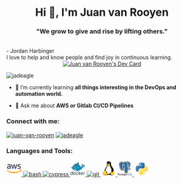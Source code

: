 <h1 align="center">Hi 👋, I'm Juan van Rooyen</h1>
<h3 align="center">"We grow to give and rise by lifting others."</h3><br>
- Jordan Harbinger 
</h3><br>
I love to help and know people and find joy in continuous learning.</h3>

<div align="center">
  <a href="https://app.daily.dev/jad3agle"><img src="https://api.daily.dev/devcards/v2/qzZqcFkAderfWAriZvS07.png?type=wide&r=m91" width="652" alt="Juan van Rooyen's Dev Card"/></a>
</div>

<p align="left"> <img src="https://komarev.com/ghpvc/?username=jadeagle&label=Profile%20views&color=0e75b6&style=flat" alt="jadeagle" /> </p>

- 🌱 I’m currently learning **all things interesting in the DevOps and automation world.**

- 💬 Ask me about **AWS or Gitlab CI/CD Pipelines**

<h3 align="left">Connect with me:</h3>
<p align="left">
<a href="https://linkedin.com/in/juan-van-rooyen" target="blank"><img align="center" src="https://raw.githubusercontent.com/rahuldkjain/github-profile-readme-generator/master/src/images/icons/Social/linked-in-alt.svg" alt="juan-van-rooyen" height="30" width="40" /></a>
<a href="https://www.hackerrank.com/jadeagle" target="blank"><img align="center" src="https://raw.githubusercontent.com/rahuldkjain/github-profile-readme-generator/master/src/images/icons/Social/hackerrank.svg" alt="jadeagle" height="30" width="40" /></a>
</p>

<h3 align="left">Languages and Tools:</h3>
<p align="left"> <a href="https://aws.amazon.com" target="_blank" rel="noreferrer"> <img src="https://raw.githubusercontent.com/devicons/devicon/master/icons/amazonwebservices/amazonwebservices-original-wordmark.svg" alt="aws" width="40" height="40"/> </a> <a href="https://www.gnu.org/software/bash/" target="_blank" rel="noreferrer"> <img src="https://www.vectorlogo.zone/logos/gnu_bash/gnu_bash-icon.svg" alt="bash" width="40" height="40"/> </a> <a href="https://www.cypress.io" target="_blank" rel="noreferrer"> <img src="https://raw.githubusercontent.com/simple-icons/simple-icons/6e46ec1fc23b60c8fd0d2f2ff46db82e16dbd75f/icons/cypress.svg" alt="cypress" width="40" height="40"/> </a> <a href="https://www.docker.com/" target="_blank" rel="noreferrer"> <img src="https://raw.githubusercontent.com/devicons/devicon/master/icons/docker/docker-original-wordmark.svg" alt="docker" width="40" height="40"/> </a> <a href="https://git-scm.com/" target="_blank" rel="noreferrer"> <img src="https://www.vectorlogo.zone/logos/git-scm/git-scm-icon.svg" alt="git" width="40" height="40"/> </a> <a href="https://www.linux.org/" target="_blank" rel="noreferrer"> <img src="https://raw.githubusercontent.com/devicons/devicon/master/icons/linux/linux-original.svg" alt="linux" width="40" height="40"/> </a> <a href="https://www.postgresql.org" target="_blank" rel="noreferrer"> <img src="https://raw.githubusercontent.com/devicons/devicon/master/icons/postgresql/postgresql-original-wordmark.svg" alt="postgresql" width="40" height="40"/> </a> <a href="https://www.python.org" target="_blank" rel="noreferrer"> <img src="https://raw.githubusercontent.com/devicons/devicon/master/icons/python/python-original.svg" alt="python" width="40" height="40"/> </a> </p>
